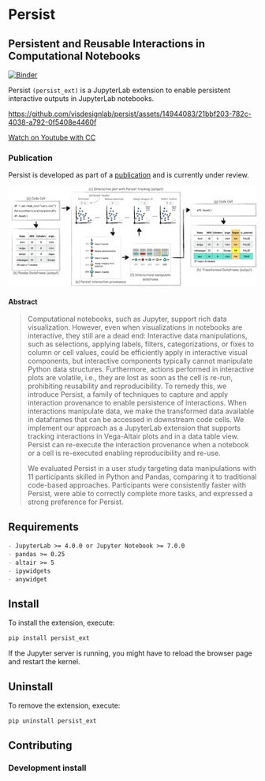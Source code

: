 # Persist
## Persistent and Reusable Interactions in Computational Notebooks

[![Binder](https://mybinder.org/badge_logo.svg)](https://mybinder.org/v2/gh/visdesignlab/persist/main?urlpath=lab)

Persist `(persist_ext)` is a JupyterLab extension to enable persistent interactive outputs in JupyterLab notebooks.

https://github.com/visdesignlab/persist/assets/14944083/21bbf203-782c-4038-a792-0f5408e4460f

[Watch on Youtube with CC](https://www.youtube.com/watch?v=DXHXPvRHN9I)

### Publication
Persist is developed as part of a [publication](https://osf.io/preprints/osf/9x8eq) and is currently under review.

![Teaser image from the pre-print. The figure describes the workflow showing high level working of Persist technique.](public/imgs/teaser.png)


#### Abstract
> Computational notebooks, such as Jupyter, support rich data visualization. However, even when visualizations in notebooks  are interactive, they still are a dead end: Interactive data manipulations, such as selections, applying labels, filters, categorizations, or fixes to column or cell values, could be efficiently apply in interactive visual components, but interactive components typically cannot manipulate Python data structures. Furthermore, actions performed in interactive plots are volatile, i.e., they are lost as soon as the cell is re-run, prohibiting reusability and reproducibility. To remedy this, we introduce Persist, a family of techniques to capture and apply interaction provenance to enable persistence of interactions. When interactions manipulate data, we make the transformed data available in dataframes that can be accessed in downstream code cells. We implement our approach as a JupyterLab extension that supports tracking interactions in Vega-Altair plots and in a data table view. Persist can re-execute the interaction provenance when a notebook or a cell is re-executed enabling reproducibility and re-use.  
> 
> We evaluated Persist in a user study targeting data manipulations with 11 participants skilled in Python and Pandas, comparing it to traditional code-based approaches. Participants were consistently faster with Persist, were able to correctly complete more tasks, and expressed a strong preference for Persist. 


<!-- % \begin{itemize}
%     \item The selection parameters in the chart should be named. Vega-Altair's default behavior is to generate a name of selection parameter with auto-incremented numeric suffix. The value of the generated selection parameter keeps incrementing on subsequent re-executions of the cell. Persist relies on consistent names to replay the interactions, and passing the name parameter fixes allows Persist to work reliably.
%     \item The point selections should have at least the fields attribute specified. Vega-Altair supports selections without fields by using the auto-generated indices to define selections. The indices are generated with the default order of rows in the source dataset. Using the indices directly for selection can cause Persist to operate on incorrect rows if the source dataset order changes.
%     \item Dealing with datetime in Pandas is challenging. To standardize the way datetime conversion takes place within VegaLite and within Pandas when using Vega-Altair, the TimeUnit transforms and encodings must be specified in UTC. e.g $month(Date)$ should be $utcmonth(Date)$.
% \end{itemize} -->


## Requirements
```markdown
- JupyterLab >= 4.0.0 or Jupyter Notebook >= 7.0.0
- pandas >= 0.25
- altair >= 5
- ipywidgets
- anywidget
```

## Install

To install the extension, execute:

```bash
pip install persist_ext
```
If the Jupyter server is running, you might have to reload the browser page and restart the kernel.

## Uninstall

To remove the extension, execute:

```bash
pip uninstall persist_ext
```

## Contributing

### Development install
